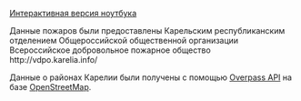 <p><a href="https://nbviewer.jupyter.org/github/pepperke/karelia_fires/blob/master/Karelia_fires.ipynb">
Интерактивная версия ноутбука</a></p>
<p>Данные пожаров были предоставлены Карельским республиканским
отделением Общероссийской общественной организации Всероссийское
добровольное пожарное общество http://vdpo.karelia.info/</p>
<p>Данные о районах Карелии были получены с помощью <a href="http://overpass-turbo.eu">
Overpass API</a> на базе <a href="https://www.openstreetmap.org">OpenStreetMap</a>.</p>